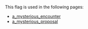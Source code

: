 This flag is used in the following pages:
 - [a_mysterious_encounter](../events/a_mysterious_encounter.md)
 - [a_mysterious_proposal](../events/a_mysterious_proposal.md)
